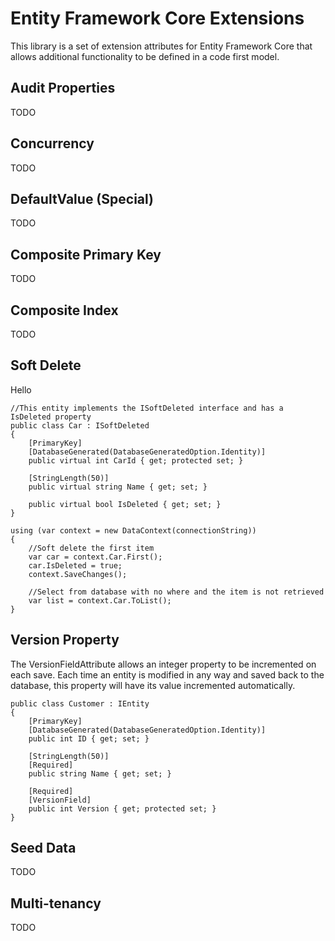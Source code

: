# Entity Framework Core Extensions
This library is a set of extension attributes for Entity Framework Core that allows additional functionality to be defined in a code first model.

## Audit Properties
TODO

## Concurrency
TODO

## DefaultValue (Special)
TODO

## Composite Primary Key
TODO

## Composite Index
TODO

## Soft Delete
Hello
```
//This entity implements the ISoftDeleted interface and has a IsDeleted property
public class Car : ISoftDeleted
{
    [PrimaryKey]
    [DatabaseGenerated(DatabaseGeneratedOption.Identity)]
    public virtual int CarId { get; protected set; }

    [StringLength(50)]
    public virtual string Name { get; set; }

    public virtual bool IsDeleted { get; set; }
}

using (var context = new DataContext(connectionString))
{
    //Soft delete the first item
    var car = context.Car.First();
    car.IsDeleted = true;
    context.SaveChanges();
    
    //Select from database with no where and the item is not retrieved
    var list = context.Car.ToList();
}

```

## Version Property
The VersionFieldAttribute allows an integer property to be incremented on each save. Each time an entity is modified in any way and saved back to the database, this property will have its value incremented automatically.

```
public class Customer : IEntity
{
    [PrimaryKey]
	[DatabaseGenerated(DatabaseGeneratedOption.Identity)]
    public int ID { get; set; }

    [StringLength(50)]
    [Required]
    public string Name { get; set; }

    [Required]
    [VersionField]
    public int Version { get; protected set; }
}
```

## Seed Data
TODO

## Multi-tenancy
TODO
